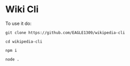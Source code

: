 # Wiki Cli

To use it do:

```
git clone https://github.com/EAGLE1309/wikipedia-cli
```
```
cd wikipedia-cli
```
```
npm i
```
```
node .
```